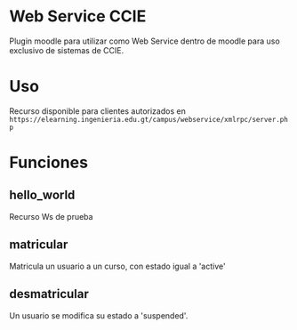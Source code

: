 # Web Service CCIE
Plugin moodle para utilizar como Web Service dentro de moodle para uso exclusivo de sistemas de CCIE.
# Uso
Recurso disponible para clientes autorizados en
`https://elearning.ingenieria.edu.gt/campus/webservice/xmlrpc/server.php`

# Funciones
## hello_world
Recurso Ws de prueba
## matricular
Matricula un usuario a un curso, con estado igual a 'active'
## desmatricular
Un usuario se modifica su estado a 'suspended'.
